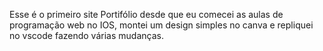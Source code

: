Esse é o primeiro site Portifólio desde que eu comecei as aulas de programação web no IOS, montei um design simples no canva e repliquei no vscode fazendo várias mudanças.
